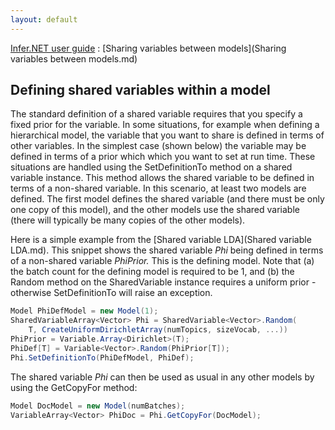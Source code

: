 ```yaml
---
layout: default 
--- 
```

[Infer.NET user guide](index.md) : [Sharing variables between models](Sharing variables between models.md)

## Defining shared variables within a model

The standard definition of a shared variable requires that you specify a fixed prior for the variable. In some situations, for example when defining a hierarchical model, the variable that you want to share is defined in terms of other variables. In the simplest case (shown below) the variable may be defined in terms of a prior which which you want to set at run time. These situations are handled using the SetDefinitionTo method on a shared variable instance. This method allows the shared variable to be defined in terms of a non-shared variable. In this scenario, at least two models are defined. The first model defines the shared variable (and there must be only one copy of this model), and the other models use the shared variable (there will typically be many copies of the other models).

Here is a simple example from the [Shared variable LDA](Shared variable LDA.md). This snippet shows the shared variable _Phi_ being defined in terms of a non-shared variable _PhiPrior._ This is the defining model. Note that (a) the batch count for the defining model is required to be 1, and (b) the Random method on the SharedVariable instance requires a uniform prior - otherwise SetDefinitionTo will raise an exception.

```csharp
Model PhiDefModel = new Model(1);  
SharedVariableArray<Vector> Phi = SharedVariable<Vector>.Random(  
    T, CreateUniformDirichletArray(numTopics, sizeVocab, ...))  
PhiPrior = Variable.Array<Dirichlet>(T);  
PhiDef[T] = Variable<Vector>.Random(PhiPrior[T]);  
Phi.SetDefinitionTo(PhiDefModel, PhiDef);
```

The shared variable _Phi_ can then be used as usual in any other models by using the GetCopyFor method:

```csharp
Model DocModel = new Model(numBatches);  
VariableArray<Vector> PhiDoc = Phi.GetCopyFor(DocModel);
```